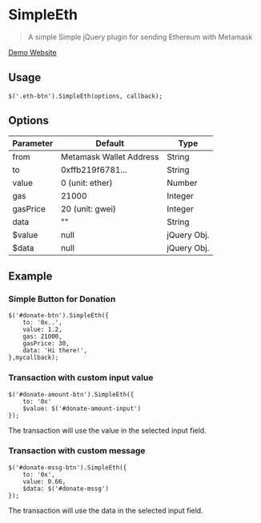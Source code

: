 # SimpleEth
> A simple Simple jQuery plugin for sending Ethereum with Metamask

[Demo Website](https://cryolite.com.tw/)

## Usage
```
$('.eth-btn').SimpleEth(options, callback);
```

## Options
| Parameter |  Default  | Type| 
|-----  | -------|  -------|  
|from   |  Metamask Wallet Address  | String |
|to     |  0xffb219f6781...    | String
|value  |  0 (unit: ether) | Number |
|gas    |  21000  | Integer|
|gasPrice  |  20 (unit: gwei)| Integer |
|data   |  ""  | String |
|$value   |  null | jQuery Obj.|
|$data   |  null | jQuery Obj.|

## Example

### Simple Button for Donation

```
$('#donate-btn').SimpleEth({
    to: '0x..',
    value: 1.2,
    gas: 21000,
    gasPrice: 30,
    data: 'Hi there!',
},mycallback);
```

### Transaction with custom input value

```
$('#donate-amount-btn').SimpleEth({
    to: '0x'
    $value: $('#donate-amount-input')
});
```
The transaction will use the value in the selected input field.

### Transaction with custom message
```
$('#donate-mssg-btn').SimpleEth({
    to: '0x',
    value: 0.66,
    $data: $('#donate-mssg')
});
```
The transaction will use the data in the selected input field.



